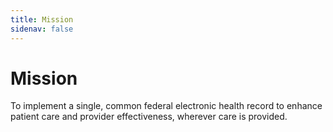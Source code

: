 ```yaml
---
title: Mission
sidenav: false
---
```

# Mission

To implement a single, common federal electronic health record to enhance patient care and provider effectiveness, wherever care is provided.